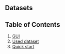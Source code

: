 ## Datasets



## **Table of Contents**
1. [GUI](doc/gui.md)<br>
2. [Used dataset](doc/data.md)<br>
3. [Quick start](doc/gui.md)<br>
